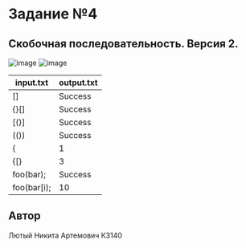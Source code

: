# Задание №4
##  Скобочная последовательность. Версия 2.

![image](https://github.com/user-attachments/assets/4623d2ae-3d61-4c86-94dd-c29c481b0ca4)
![image](https://github.com/user-attachments/assets/4c56ee00-5011-4ddc-a091-3e8c5dabac1c)


| input.txt   | output.txt |
|-------------|------------|
| []          | Success    |
| {}[]        | Success    |
| [()]        | Success    |
| (())        | Success    |
| {           | 1          |
| {[}         | 3          |
| foo(bar);   | Success    |
| foo(bar[i); | 10         |


## Автор
Лютый Никита Артемович К3140
